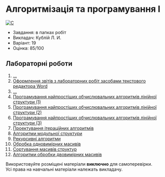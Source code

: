 # Алгоритмізація та програмування I

[![C](https://img.shields.io/badge/C-7B8794?style=for-the-badge&logo=c&logoColor=white)](#)

- Завдання: в папках робіт
- Викладач: Кублій Л. И.
- Варіант: 19
- Оцінка: 85/100<br>

## Лабораторні роботи
1. [...](./Lab1/)
2. [Оформлення звітів з лабораторних робіт засобами текстового редактора Word](./Lab2/)
3. [...](./Lab3/)
4. [Програмування найпростіших обчислювальних алгоритмів лінійної структури (1)](./Lab4/)
5. [Програмування найпростіших обчислювальних алгоритмів лінійної структури (2)](./Lab5/)
6. [Програмування найпростіших обчислювальних алгоритмів лінійної структури (3)](./Lab6/)
7. [Проектування ітераційних алгоритмів](./Lab7/)
8. [Алгоритми модульної структури](./Lab8/)
9. [Рекурсивні алгоритми](./Lab9/)
10. [Обробка одновимірних масивів](./Lab10/)
11. [Сортування масивів структур](./Lab11/)
12. [Алгоритми обробки двовимірних масивів](./Lab12/)

Використовуйте розміщені матеріали **виключно** для самоперевірки.<br>
Усі права на навчальні матеріали належать викладачу.
